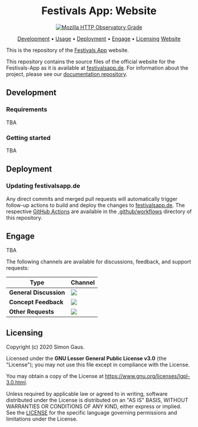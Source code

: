 
<h1 align="center">
    Festivals App: Website
</h1>

<p align="center">
    <a href="https://img.shields.io/mozilla-observatory/grade/simonsapps.de?publish" title="Latest Results"><img src="https://img.shields.io/mozilla-observatory/grade/simonsapps.de?publish" alt="Mozilla HTTP Observatory Grade"></a>
</p>

<p align="center">
  <a href="#development">Development</a> •
  <a href="#usage">Usage</a> •
  <a href="#deployment">Deployment</a> •
  <a href="#engage">Engage</a> •
  <a href="#licensing">Licensing</a>
  <a href="https://simonsapps.de/misc/festivals">Website</a>
</p>

This is the repository of the [Festivals App](https://github.com/Phisto/FestivalsApp) website.

This repository contains the source files of the official website for the Festivals-App as it is available at [festivalsapp.de](https://simonsapps.de/misc/festivals). For information about the project, please see our [documentation repository](https://github.com/Festivals-App/festivals-documentation).

## Development

### Requirements

TBA

### Getting started

TBA

## Deployment

### Updating festivalsapp.de

Any direct commits and merged pull requests will automatically trigger follow-up actions to build and deploy the changes to [festivalsapp.de](https://simonsapps.de/misc/festivals). The respective [GitHub Actions](https://github.com/features/actions) are available in the [.github/workflows](.github/workflows) directory of this repository.

## Engage

TBA

The following channels are available for discussions, feedback, and support requests:

| Type                     | Channel                                                |
| ------------------------ | ------------------------------------------------------ |
| **General Discussion**   | <a href="https://github.com/festivals-app/festivals-documentation/issues/new/choose" title="General Discussion"><img src="https://img.shields.io/github/issues/festivals-app/festivals-documentation/question.svg?style=flat-square"></a> </a>   |
| **Concept Feedback**    | <a href="https://github.com/festivals-app/festivals-documentation/issues/new/choose" title="Open Concept Feedback"><img src="https://img.shields.io/github/issues/festivals-app/festivals-documentation/architecture.svg?style=flat-square"></a>  |
| **Other Requests**    | <a href="mailto:phisto05@gmail.com" title="Email Festivals Team"><img src="https://img.shields.io/badge/email-Festivals%20team-green?logo=mail.ru&style=flat-square&logoColor=white"></a>   |

## Licensing

Copyright (c) 2020 Simon Gaus.

Licensed under the **GNU Lesser General Public License v3.0** (the "License"); you may not use this file except in compliance with the License.

You may obtain a copy of the License at https://www.gnu.org/licenses/lgpl-3.0.html.

Unless required by applicable law or agreed to in writing, software distributed under the License is distributed on an "AS IS" BASIS, WITHOUT WARRANTIES OR CONDITIONS OF ANY KIND, either express or implied. See the [LICENSE](./LICENSE) for the specific language governing permissions and limitations under the License.
